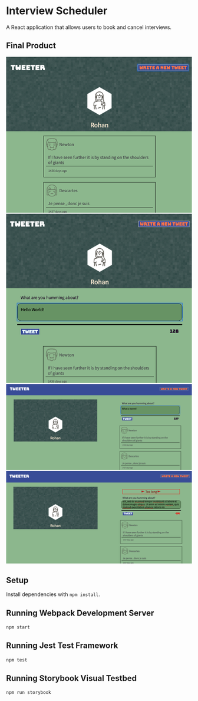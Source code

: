 # Interview Scheduler

A React application that allows users to book and cancel interviews.


## Final Product

!["Screenshot of page on load"](https://github.com/rohanbatra24/tweeter/blob/master/docs/page_onload.png?raw=true)
!["screenshot of input view"](https://github.com/rohanbatra24/tweeter/blob/master/docs/input_view.png?raw=true)
!["screenshot of widescreen view"](https://github.com/rohanbatra24/tweeter/blob/master/docs/widescreen_view.png?raw=true)
!["screenshot of Error"](https://github.com/rohanbatra24/tweeter/blob/master/docs/error_display.png?raw=true)



## Setup

Install dependencies with `npm install`.

## Running Webpack Development Server

```sh
npm start
```

## Running Jest Test Framework

```sh
npm test
```

## Running Storybook Visual Testbed

```sh
npm run storybook
```

